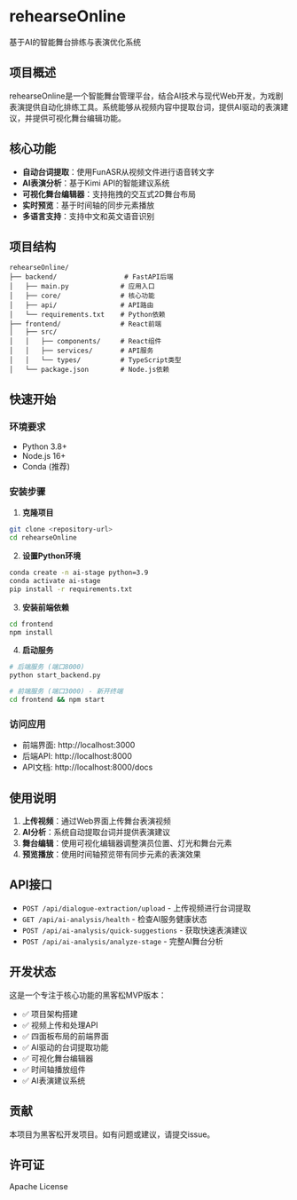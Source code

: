 # rehearseOnline

基于AI的智能舞台排练与表演优化系统

## 项目概述

rehearseOnline是一个智能舞台管理平台，结合AI技术与现代Web开发，为戏剧表演提供自动化排练工具。系统能够从视频内容中提取台词，提供AI驱动的表演建议，并提供可视化舞台编辑功能。

## 核心功能

- **自动台词提取**：使用FunASR从视频文件进行语音转文字
- **AI表演分析**：基于Kimi API的智能建议系统
- **可视化舞台编辑器**：支持拖拽的交互式2D舞台布局
- **实时预览**：基于时间轴的同步元素播放
- **多语言支持**：支持中文和英文语音识别

## 项目结构

```
rehearseOnline/
├── backend/                 # FastAPI后端
│   ├── main.py             # 应用入口
│   ├── core/               # 核心功能
│   ├── api/                # API路由
│   └── requirements.txt    # Python依赖
├── frontend/               # React前端
│   ├── src/
│   │   ├── components/     # React组件
│   │   ├── services/       # API服务
│   │   └── types/          # TypeScript类型
│   └── package.json        # Node.js依赖
```

## 快速开始

### 环境要求

- Python 3.8+
- Node.js 16+
- Conda (推荐)

### 安装步骤

1. **克隆项目**
```bash
git clone <repository-url>
cd rehearseOnline
```

2. **设置Python环境**
```bash
conda create -n ai-stage python=3.9
conda activate ai-stage
pip install -r requirements.txt
```

3. **安装前端依赖**
```bash
cd frontend
npm install
```

4. **启动服务**
```bash
# 后端服务 (端口8000)
python start_backend.py

# 前端服务 (端口3000) - 新开终端
cd frontend && npm start
```

### 访问应用

- 前端界面: http://localhost:3000
- 后端API: http://localhost:8000
- API文档: http://localhost:8000/docs

## 使用说明

1. **上传视频**：通过Web界面上传舞台表演视频
2. **AI分析**：系统自动提取台词并提供表演建议
3. **舞台编辑**：使用可视化编辑器调整演员位置、灯光和舞台元素
4. **预览播放**：使用时间轴预览带有同步元素的表演效果

## API接口

- `POST /api/dialogue-extraction/upload` - 上传视频进行台词提取
- `GET /api/ai-analysis/health` - 检查AI服务健康状态
- `POST /api/ai-analysis/quick-suggestions` - 获取快速表演建议
- `POST /api/ai-analysis/analyze-stage` - 完整AI舞台分析

## 开发状态

这是一个专注于核心功能的黑客松MVP版本：

- ✅ 项目架构搭建
- ✅ 视频上传和处理API
- ✅ 四面板布局的前端界面
- ✅ AI驱动的台词提取功能
- ✅ 可视化舞台编辑器
- ✅ 时间轴播放组件
- ✅ AI表演建议系统

## 贡献

本项目为黑客松开发项目。如有问题或建议，请提交issue。

## 许可证

Apache License

